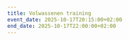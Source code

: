 ```yaml
---
title: Volwassenen training
event_date: 2025-10-17T20:15:00+02:00
end_date: 2025-10-17T22:00:00+02:00
---
```

